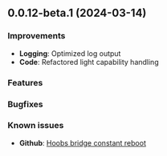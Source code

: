 ## 0.0.12-beta.1 (2024-03-14)

### Improvements
- **Logging**: Optimized log output
- **Code**: Refactored light capability handling

### Features

### Bugfixes

### Known issues
- **Github**: [Hoobs bridge constant reboot](https://github.com/smhex/homebridge-wled-ws/issues/39)


